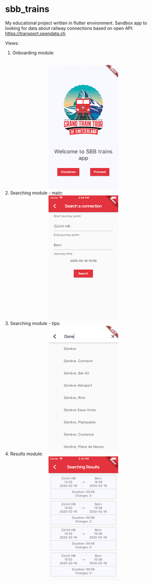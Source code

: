 # sbb_trains
My educational  project written in flutter environment.
Sandbox app to looking for data about railway connections based on open API: https://transport.opendata.ch

Views:
1. Onboarding module:
<br/>
<center>
<img src="https://raw.githubusercontent.com/stachurski2/sbb_trains/master/screenshots/onboarding_module.png">
</center>
2. Searching module - main:
<br/>
<center>
<img src="https://raw.githubusercontent.com/stachurski2/sbb_trains/master/screenshots/searching_module.png">
</center>
3. Searching module - tips:
<br/>
<center>
 <img src="https://raw.githubusercontent.com/stachurski2/sbb_trains/master/screenshots/searching_module_1.png">
</center>
4. Results module:
<br/>
<center>
<img src="https://raw.githubusercontent.com/stachurski2/sbb_trains/master/screenshots/results_module.png">
</center>
